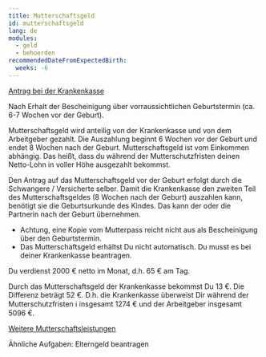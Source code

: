 ```yaml
---
title: Mutterschaftsgeld
id: mutterschaftsgeld
lang: de
modules:
  - geld
  - behoerden
recommendedDateFromExpectedBirth:
  weeks: -6
---
```


<todo-extension-panel title="Anlaufstelle" icon="map-marked-alt">

[Antrag bei der Krankenkasse](https://familienportal.de/familienportal/familienleistungen/mutterschaftsleistungen/wie-kann-ich-mutterschaftsgeld-der-gesetzlichen-krankenkasse-berechnen-und-beantragen--125038)

</todo-extension-panel>

<todo-extension-panel title="Wann (empfohlen)?" icon="calendar-check">

Nach Erhalt der Bescheinigung über vorraussichtlichen Geburtstermin (ca. 6-7 Wochen vor der Geburt).

</todo-extension-panel>

<todo-extension-panel title="Info" icon="info-circle">

Mutterschaftsgeld wird anteilig von der Krankenkasse und von dem Arbeitgeber gezahlt. Die Auszahlung beginnt 6 Wochen vor der Geburt und endet 8 Wochen nach der Geburt. Mutterschaftsgeld ist vom Einkommen abhängig. Das heißt, dass du während der Mutterschutzfristen deinen Netto-Lohn in voller Höhe ausgezahlt bekommst.  

</todo-extension-panel>

<todo-assignees todo-id="mutterschaftsgeld"></todo-assignees>

<todo-extension-panel title="Tipp Partnerschaftlichkeit" icon="glass-cheers">

Den Antrag auf das Mutterschaftsgeld vor der Geburt erfolgt durch die Schwangere / Versicherte selber. Damit die Krankenkasse den zweiten Teil des Mutterschaftsgeldes (8 Wochen nach der Geburt) auszahlen kann, benötigt sie die Geburtsurkunde des Kindes. Das kann der oder die Partnerin nach der Geburt übernehmen.

</todo-extension-panel>

<todo-extension-panel title="Stolperfalle" icon="exclamation">

* Achtung, eine Kopie vom Mutterpass reicht nicht aus als Bescheinigung über den Geburtstermin.
* Das Mutterschaftsgeld erhältst Du nicht automatisch. Du musst es bei deiner Krankenkasse beantragen.

</todo-extension-panel>

<todo-extension-panel title="Beispiel" icon="puzzle-piece">

Du verdienst 2000 € netto im Monat, d.h. 65 € am Tag.

Durch das Mutterschaftsgeld der Krankenkasse bekommst Du 13 €. Die Differenz beträgt 52 €. D.h. die Krankenkasse überweist Dir während der Mutterschutzfristen ℹ️ insgesamt 1274 € und der Arbeitgeber insgesamt 5096 €.

</todo-extension-panel>

<todo-extension-panel title="Weiterführende Informationen" icon="external-link-alt">

[Weitere Mutterschaftsleistungen](https://familienportal.de/familienportal/familienleistungen/mutterschaftsleistungen)

</todo-extension-panel>

Ähnliche Aufgaben:
<todo-link todo="elterngeld-beantragen">Elterngeld beantragen</todo-link>
